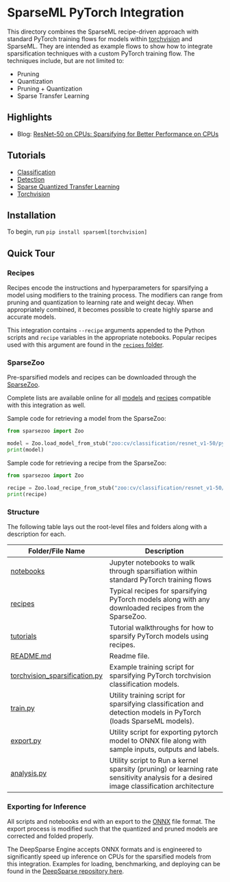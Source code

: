 <!--
Copyright (c) 2021 - present / Neuralmagic, Inc. All Rights Reserved.

Licensed under the Apache License, Version 2.0 (the "License");
you may not use this file except in compliance with the License.
You may obtain a copy of the License at

   http://www.apache.org/licenses/LICENSE-2.0

Unless required by applicable law or agreed to in writing,
software distributed under the License is distributed on an "AS IS" BASIS,
WITHOUT WARRANTIES OR CONDITIONS OF ANY KIND, either express or implied.
See the License for the specific language governing permissions and
limitations under the License.
-->

# SparseML PyTorch Integration

This directory combines the SparseML recipe-driven approach with standard PyTorch training flows for models within
[torchvision](https://pytorch.org/vision/stable/index.html) and SparseML.
They are intended as example flows to show how to integrate sparsification techniques with a custom PyTorch training flow.
The techniques include, but are not limited to:
- Pruning
- Quantization
- Pruning + Quantization
- Sparse Transfer Learning

## Highlights

- Blog: [ResNet-50 on CPUs: Sparsifying for Better Performance on CPUs](https://neuralmagic.com/blog/benchmark-resnet50-with-deepsparse/)

## Tutorials

- [Classification](./notebooks/classification.ipynb)
- [Detection](./notebooks/detection.ipynb)
- [Sparse Quantized Transfer Learning](./notebooks/sparse_quantized_transfer_learning.ipynb)
- [Torchvision](./notebooks/torchvision.ipynb)

## Installation

To begin, run `pip install sparseml[torchvision]`

## Quick Tour

### Recipes

Recipes encode the instructions and hyperparameters for sparsifying a model using modifiers to the training process.
The modifiers can range from pruning and quantization to learning rate and weight decay.
When appropriately combined, it becomes possible to create highly sparse and accurate models.

This integration contains `--recipe` arguments appended to the Python scripts and `recipe` variables in the appropriate notebooks.
Popular recipes used with this argument are found in the [`recipes` folder](./recipes).

### SparseZoo

Pre-sparsified models and recipes can be downloaded through the [SparseZoo](https://github.com/neuralmagic/sparsezoo).

Complete lists are available online for all [models](https://sparsezoo.neuralmagic.com/tables/models/cv/classification?repo=sparseml&framework=pytorch) and 
[recipes](https://sparsezoo.neuralmagic.com/tables/recipes/cv/classification?repo=sparseml&framework=pytorch) compatible with this integration as well.

Sample code for retrieving a model from the SparseZoo:
```python
from sparsezoo import Zoo

model = Zoo.load_model_from_stub("zoo:cv/classification/resnet_v1-50/pytorch/sparseml/imagenet/pruned_quant-moderate")
print(model)
```

Sample code for retrieving a recipe from the SparseZoo:
```python
from sparsezoo import Zoo

recipe = Zoo.load_recipe_from_stub("zoo:cv/classification/resnet_v1-50/pytorch/sparseml/imagenet/pruned_quant-moderate/original")
print(recipe)
```

### Structure

The following table lays out the root-level files and folders along with a description for each.

| Folder/File Name              | Description                                                                                                           |
|-------------------------------|-----------------------------------------------------------------------------------------------------------------------|
| [notebooks](./notebooks)                     | Jupyter notebooks to walk through sparsifiation within standard PyTorch training flows                                |
| [recipes](./recipes)                       | Typical recipes for sparsifying PyTorch models along with any downloaded recipes from the SparseZoo.                  |
| [tutorials](./tutorials)                     | Tutorial walkthroughs for how to sparsify PyTorch models using recipes.                                               |
| [README.md](./README.md)                     | Readme file.                                                                                                          |
| [torchvision_sparsification.py](./torchvision_sparsification.py) | Example training script for sparsifying PyTorch torchvision classification models.                                    |
| [train.py](./train.py)                     | Utility training script for sparsifying classification and detection models in PyTorch (loads SparseML models).       |
| [export.py](./export.py)                     | Utility script for exporting pytorch model to ONNX file along with sample inputs, outputs and labels.                 |
|[analysis.py](./analysis.py)                  |Utility script to Run a kernel sparsity (pruning) or learning rate sensitivity analysis for a desired image classification architecture |

### Exporting for Inference

All scripts and notebooks end with an export to the [ONNX](https://onnx.ai/) file format.
The export process is modified such that the quantized and pruned models are corrected and folded properly.

The DeepSparse Engine accepts ONNX formats and is engineered to significantly speed up inference on CPUs for the sparsified models from this integration.
Examples for loading, benchmarking, and deploying can be found in the [DeepSparse repository here](https://github.com/neuralmagic/deepsparse/).
